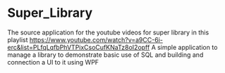 # Super_Library
The source application for the youtube videos for super library in this playlist https://www.youtube.com/watch?v=a9CC-6i-erc&list=PLfqLqfbPhVTPixCsoCufKNaTz8oI2opff
A simple application to manage a library to demonstrate basic use of SQL and building and connection a UI to it using WPF

